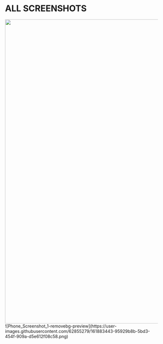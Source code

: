 # ALL SCREENSHOTS
<img src="https://user-images.githubusercontent.com/62855279/161883443-95929b8b-5bd3-454f-909a-d5e612f08c58.png" width="600" height="1000">
![Phone_Screenshot_1-removebg-preview](https://user-images.githubusercontent.com/62855279/161883443-95929b8b-5bd3-454f-909a-d5e612f08c58.png)
